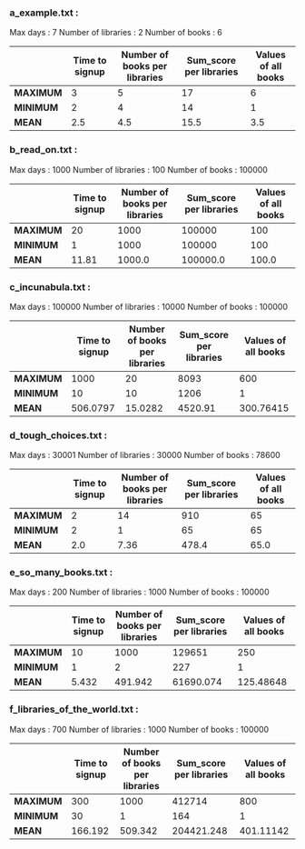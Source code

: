 

### a_example.txt : 

  Max days :  7
  Number of libraries :  2
  Number of books :  6

| | Time to signup | Number of books per libraries | Sum_score per libraries | Values of all books |
| --- | --- | --- | --- | --- |
| **MAXIMUM** | 3 | 5 | 17 | 6 |
| **MINIMUM** | 2 | 4 | 14 | 1 |
| **MEAN** | 2.5 | 4.5 | 15.5 | 3.5 |


### b_read_on.txt : 

  Max days :  1000
  Number of libraries :  100
  Number of books :  100000

| | Time to signup | Number of books per libraries | Sum_score per libraries | Values of all books |
| --- | --- | --- | --- | --- |
| **MAXIMUM** | 20 | 1000 | 100000 | 100 |
| **MINIMUM** | 1 | 1000 | 100000 | 100 |
| **MEAN** | 11.81 | 1000.0 | 100000.0 | 100.0 |


### c_incunabula.txt : 

  Max days :  100000
  Number of libraries :  10000
  Number of books :  100000

| | Time to signup | Number of books per libraries | Sum_score per libraries | Values of all books |
| --- | --- | --- | --- | --- |
| **MAXIMUM** | 1000 | 20 | 8093 | 600 |
| **MINIMUM** | 10 | 10 | 1206 | 1 |
| **MEAN** | 506.0797 | 15.0282 | 4520.91 | 300.76415 |


### d_tough_choices.txt : 

  Max days :  30001
  Number of libraries :  30000
  Number of books :  78600

| | Time to signup | Number of books per libraries | Sum_score per libraries | Values of all books |
| --- | --- | --- | --- | --- |
| **MAXIMUM** | 2 | 14 | 910 | 65 |
| **MINIMUM** | 2 | 1 | 65 | 65 |
| **MEAN** | 2.0 | 7.36 | 478.4 | 65.0 |


### e_so_many_books.txt : 

  Max days :  200
  Number of libraries :  1000
  Number of books :  100000

| | Time to signup | Number of books per libraries | Sum_score per libraries | Values of all books |
| --- | --- | --- | --- | --- |
| **MAXIMUM** | 10 | 1000 | 129651 | 250 |
| **MINIMUM** | 1 | 2 | 227 | 1 |
| **MEAN** | 5.432 | 491.942 | 61690.074 | 125.48648 |


### f_libraries_of_the_world.txt : 

  Max days :  700
  Number of libraries :  1000
  Number of books :  100000

| | Time to signup | Number of books per libraries | Sum_score per libraries | Values of all books |
| --- | --- | --- | --- | --- |
| **MAXIMUM** | 300 | 1000 | 412714 | 800 |
| **MINIMUM** | 30 | 1 | 164 | 1 |
| **MEAN** | 166.192 | 509.342 | 204421.248 | 401.11142 |

